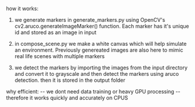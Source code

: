 how it works: 
1. we generate markers in generate_markers.py  using OpenCV's cv2.aruco.generateImageMarker() function. Each marker has it's unique id and stored as an image in input 

2.  in compose_scene.py we make a white canvas which will help simulate an environment. Previously genereated images are also here to mimic real life scenes with multiple markers

3. we detect the markers by importing the images from the input directory and convert it to grayscale and then detect the markers using aruco detection. then it is stored in the output folder

why efficient:
-- we dont need data training or heavy GPU processing 
-- therefore it works quickly and accurately on CPUS
